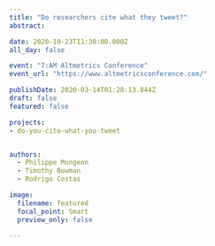 ```yaml
---
title: "Do researchers cite what they tweet?"
abstract:

date: 2020-10-23T11:30:00.000Z
all_day: false

event: "7:AM Altmetrics Conference"
event_url: "https://www.altmetricsconference.com/"

publishDate: 2020-03-14T01:28:13.844Z
draft: false
featured: false

projects:
- do-you-cite-what-you-tweet


authors:
  - Philippe Mongeon
  - Timothy Bowman
  - Rodrigo Costas

image:
  filename: featured
  focal_point: Smart
  preview_only: false
  
---
```


